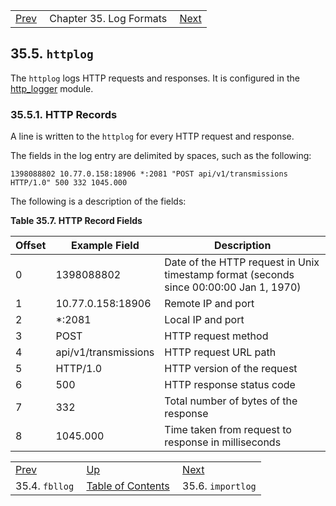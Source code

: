 |     |     |     |
| --- | --- | --- |
| [Prev](log_formats.fbllog)  | Chapter 35. Log Formats |  [Next](log_formats.importlog) |

## 35.5. `httplog`

The `httplog` logs HTTP requests and responses. It is configured in the [http_logger](modules.http_logger "71.37. http_logger – HTTP Requests and Responses") module.

### 35.5.1. HTTP Records

A line is written to the `httplog` for every HTTP request and response.

The fields in the log entry are delimited by spaces, such as the following:

`1398088802 10.77.0.158:18906 *:2081 "POST api/v1/transmissions HTTP/1.0" 500 332 1045.000`

The following is a description of the fields:

<a name="log_formats.http_logger.fields"></a>

**Table 35.7. HTTP Record Fields**

| Offset | Example Field | Description |
| --- | --- | --- |
| 0 | 1398088802 | Date of the HTTP request in Unix timestamp format (seconds since 00:00:00 Jan 1, 1970) |
| 1 | 10.77.0.158:18906 | Remote IP and port |
| 2 | *:2081 | Local IP and port |
| 3 | POST | HTTP request method |
| 4 | api/v1/transmissions | HTTP request URL path |
| 5 | HTTP/1.0 | HTTP version of the request |
| 6 | 500 | HTTP response status code |
| 7 | 332 | Total number of bytes of the response |
| 8 | 1045.000 | Time taken from request to response in milliseconds |

|     |     |     |
| --- | --- | --- |
| [Prev](log_formats.fbllog)  | [Up](log_formats) |  [Next](log_formats.importlog) |
| 35.4. `fbllog`  | [Table of Contents](index) |  35.6. `importlog` |

